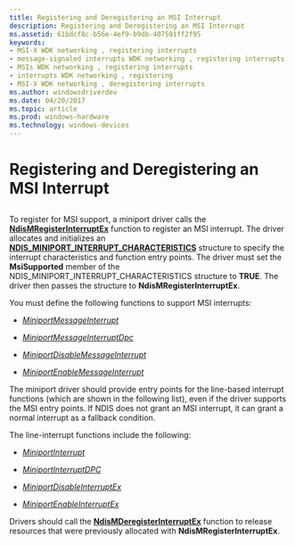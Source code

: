 ```yaml
---
title: Registering and Deregistering an MSI Interrupt
description: Registering and Deregistering an MSI Interrupt
ms.assetid: 61bdcf8c-b56e-4ef9-b9db-407591ff2f95
keywords:
- MSI-X WDK networking , registering interrupts
- message-signaled interrupts WDK networking , registering interrupts
- MSIs WDK networking , registering interrupts
- interrupts WDK networking , registering
- MSI-X WDK networking , deregistering interrupts
ms.author: windowsdriverdev
ms.date: 04/20/2017
ms.topic: article
ms.prod: windows-hardware
ms.technology: windows-devices
---
```


# Registering and Deregistering an MSI Interrupt


## <a href="" id="ddk-registering-and-deregistering-msi-interrupts-ng"></a>


To register for MSI support, a miniport driver calls the [**NdisMRegisterInterruptEx**](https://msdn.microsoft.com/library/windows/hardware/ff563649) function to register an MSI interrupt. The driver allocates and initializes an [**NDIS\_MINIPORT\_INTERRUPT\_CHARACTERISTICS**](https://msdn.microsoft.com/library/windows/hardware/ff566465) structure to specify the interrupt characteristics and function entry points. The driver must set the **MsiSupported** member of the NDIS\_MINIPORT\_INTERRUPT\_CHARACTERISTICS structure to **TRUE**. The driver then passes the structure to **NdisMRegisterInterruptEx**.

You must define the following functions to support MSI interrupts:

-   [*MiniportMessageInterrupt*](https://msdn.microsoft.com/library/windows/hardware/ff559407)

-   [*MiniportMessageInterruptDpc*](https://msdn.microsoft.com/library/windows/hardware/ff559411)

-   [*MiniportDisableMessageInterrupt*](https://msdn.microsoft.com/library/windows/hardware/ff559376)

-   [*MiniportEnableMessageInterrupt*](https://msdn.microsoft.com/library/windows/hardware/ff559383)

The miniport driver should provide entry points for the line-based interrupt functions (which are shown in the following list), even if the driver supports the MSI entry points. If NDIS does not grant an MSI interrupt, it can grant a normal interrupt as a fallback condition.

The line-interrupt functions include the following:

-   [*MiniportInterrupt*](https://msdn.microsoft.com/library/windows/hardware/ff559395)

-   [*MiniportInterruptDPC*](https://msdn.microsoft.com/library/windows/hardware/ff559398)

-   [*MiniportDisableInterruptEx*](https://msdn.microsoft.com/library/windows/hardware/ff559375)

-   [*MiniportEnableInterruptEx*](https://msdn.microsoft.com/library/windows/hardware/ff559380)

Drivers should call the [**NdisMDeregisterInterruptEx**](https://msdn.microsoft.com/library/windows/hardware/ff563575) function to release resources that were previously allocated with **NdisMRegisterInterruptEx**.

 

 





